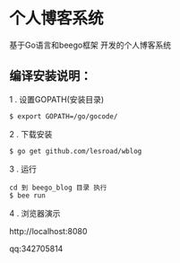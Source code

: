 # 个人博客系统


基于Go语言和beego框架 开发的个人博客系统

## 编译安装说明：


1 . 设置GOPATH(安装目录)

    $ export GOPATH=/go/gocode/


2 . 下载安装

    $ go get github.com/lesroad/wblog


 3 . 运行

    cd 到 beego_blog 目录 执行
    $ bee run

 4 . 浏览器演示

http://localhost:8080 



qq:342705814

